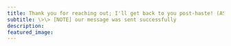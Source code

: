 ```yaml
---
title: Thank you for reaching out; I'll get back to you post-haste! (ASAP)
subtitle: \>\> [NOTE] our message was sent successfully
description: 
featured_image:
---
```

